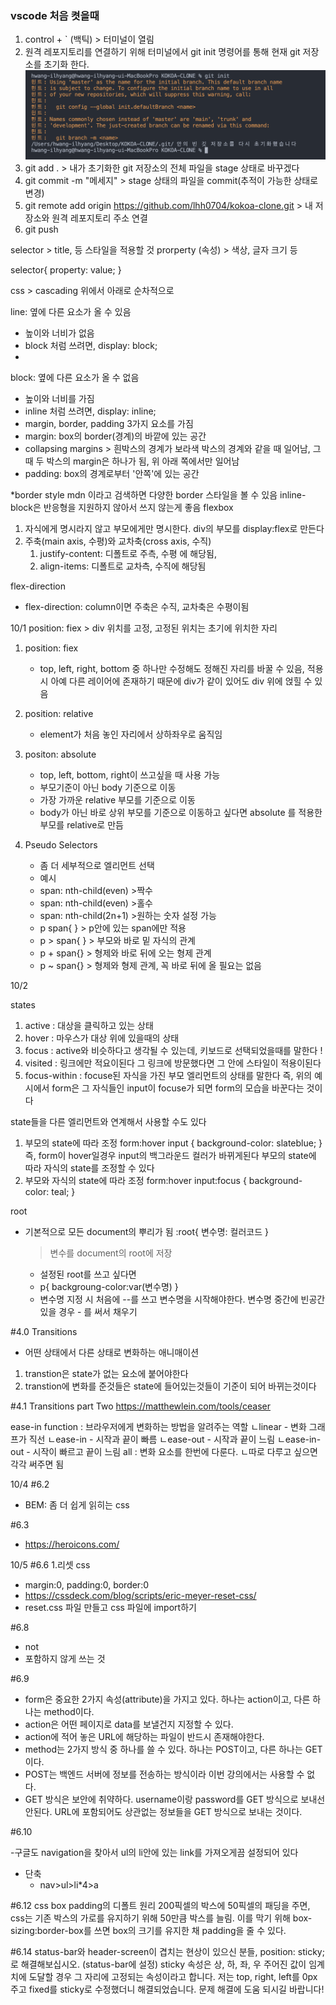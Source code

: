### vscode 처음 켯을때 
1. control + ` (백틱) > 터미널이 열림
2. 원격 레포지토리를 연결하기 위해 터미널에서 git init 명령어를 통해 현재 git 저장소를 초기화 한다.
![img](./asset/01.png)
3. git add . > 내가 초기화한 git 저장소의 전체 파일을 stage 상태로 바꾸겠다
4. git commit -m "메세지" > stage 상태의 파일을 commit(추적이 가능한 상태로 변경)
5. git remote add origin https://github.com/lhh0704/kokoa-clone.git > 내 저장소와 원격 레포지토리 주소 연결
6. git push

selector > title, 등 스타일을 적용할 것
prorperty (속성) > 색상, 글자 크기 등 

selector{
    property: value;
}

css > cascading  위에서 아래로 순차적으로

line: 옆에 다른 요소가 올 수 있음
- 높이와 너비가 없음
- block 처럼 쓰려면, display: block;
- 
block: 옆에 다른 요소가 올 수 없음
- 높이와 너비를 가짐  
- inline 처럼 쓰려면, display: inline;
- margin, border, padding  3가지 요소를 가짐
- margin: box의 border(경계)의 바깥에 있는 공간
- collapsing margins >  흰박스의 경계가 보라색 박스의 경계와 같을 때 일어남, 그때 두 박스의 margin은 하나가 됨, 위 아래 쪽에서만 일어남
- padding: box의 경계로부터 '안쪽'에 있는 공간

*border style mdn 이라고 검색하면 다양한 border 스타일을 볼 수 있음
inline-block은 반응형을 지원하지 않아서 쓰지 않는게 좋음
flexbox
1. 자식에게 명시라지 않고 부모에게만 명시한다. div의 부모를 display:flex로 만든다
2. 주축(main axis, 수평)와 교차축(cross axis, 수직)
   1. justify-content: 디폴트로 주측, 수평 에 해당됨, 
   2. align-items: 디폴트로 교차측, 수직에 해당됨

flex-direction
- flex-direction: column이면 주축은 수직, 교차축은 수평이됨

10/1
position: fiex > div 위치를 고정, 고정된 위치는 초기에 위치한 자리
1. position: fiex
   -  top, left, right, bottom 중 하나만 수정해도 정해진 자리를 바꿀 수 있음, 적용 시 아예 다른 레이어에 존재하기 때문에 div가 같이 있어도 div 위에 얹힐 수 있음

2. position: relative
   - element가 처음 놓인 자리에서 상하좌우로 움직임

3. positon: absolute
   - top, left, bottom, right이 쓰고싶을 때 사용 가능
   - 부모기준이 아닌 body 기준으로 이동
   - 가장 가까운 relative 부모를 기준으로 이동
   - body가 아닌 바로 상위 부모를 기준으로 이동하고 싶다면 absolute 를 적용한 부모를 relative로 만듬

4. Pseudo Selectors
   - 좀 더 세부적으로 엘리먼트 선택
   - 예시
   - span: nth-child(even) >짝수
   - span: nth-child(even) >홀수
   - span: nth-child(2n+1) >원하는 숫자 설정 가능
   - p span{ } > p안에 있는 span에만 적용
   - p > span{ } > 부모와 바로 밑 자식의 관계
   - p + span{} > 형제와 바로 뒤에 오는 형제 관계
   - p ~ span{} > 형제와 형제 관계, 꼭 바로 뒤에 올 필요는 없음

10/2

states
1) active : 대상을 클릭하고 있는 상태
2) hover : 마우스가 대상 위에 있을때의 상태
3) focus : active와 비슷하다고 생각될 수 있는데, 키보드로 선택되었을때를 말한다 !
4) visited : 링크에만 적요이된다 그 링크에 방문했다면 그 안에 스타일이 적용이된다
5) focus-within : focuse된 자식을 가진 부모 엘리먼트의 상태를 말한다
즉, 위의 예시에서 form은 그 자식들인 input이 focuse가 되면 form의 모습을 바꾼다는 것이다


state들을 다른 엘리먼트와 연계해서 사용할 수도 있다
1) 부모의 state에 따라 조정
form:hover input {
background-color: slateblue;
}
즉, form이 hover일경우 input의 백그라운드 컬러가 바뀌게된다
부모의 state에 따라 자식의 state를 조정할 수 있다
2) 부모와 자식의 state에 따라 조정
form:hover input:focus {
background-color: teal;
}

root
- 기본적으로 모든 document의 뿌리가 됨
  :root{
      변수명: 컬러코드
  }
  > 변수를 document의 root에 저장
  - 설정된 root를 쓰고 싶다면
  - p{
    backgroung-color:var(변수명)
    }
  - 변수명 지정 시 처음에 --를 쓰고 변수명을 시작해야한다. 변수명 중간에 빈공간 있을 경우 - 를 써서 채우기

#4.0 Transitions 
- 어떤 상태에서 다른 상태로 변화하는 애니매이션
1. transtion은 state가 없는 요소에 붙어야한다
2. transtion에 변화를 준것들은 state에 들어있는것들이 기준이 되어 바뀌는것이다

#4.1 Transitions part Two
https://matthewlein.com/tools/ceaser

ease-in function : 브라우저에게 변화하는 방법을 알려주는 역할
ㄴlinear - 변화 그래프가 직선
ㄴease-in - 시작과 끝이 빠름
ㄴease-out - 시작과 끝이 느림
ㄴease-in-out - 시작이 빠르고 끝이 느림
all : 변화 요소를 한번에 다룬다.
ㄴ따로 다루고 싶으면 각각 써주면 됨

10/4
#6.2
- BEM: 좀 더 쉽게 읽히는 css

#6.3
- https://heroicons.com/

10/5
#6.6
1.리셋 css
- margin:0, padding:0, border:0 
- https://cssdeck.com/blog/scripts/eric-meyer-reset-css/
- reset.css 파일 만들고 css 파일에 import하기

#6.8
- not
- 포함하지 않게 쓰는 것


#6.9
- form은 중요한 2가지 속성(attribute)을 가지고 있다. 하나는 action이고, 다른 하나는 method이다.
- action은 어떤 페이지로 data를 보낼건지 지정할 수 있다.
- action에 적어 놓은 URL에 해당하는 파일이 반드시 존재해야한다.
- method는 2가지 방식 중 하나를 쓸 수 있다. 하나는 POST이고, 다른 하나는 GET이다.
- POST는 백엔드 서버에 정보를 전송하는 방식이라 이번 강의에서는 사용할 수 없다.
- GET 방식은 보안에 취약하다. username이랑 password를 GET 방식으로 보내선 안된다. URL에 포함되어도 상관없는 정보들을 GET 방식으로 보내는 것이다.

#6.10

-구글도 navigation을 찾아서 ul의 li안에 있는 link를 가져오게끔 설정되어 있다
- 단축
  - nav>ul>li*4>a


#6.12
css box padding의 디폴트 원리
200픽셀의 박스에 50픽셀의 패딩을 주면, css는 기존 박스의 가로를 유지하기 위해 50만큼 박스를 늘림.
이를 막기 위해 box-sizing:border-box를 쓰면 box의 크기를 유지한 채 padding을 줄 수 있다.

#6.14
status-bar와 header-screen이 겹치는 현상이 있으신 분들,
position: sticky; 로 해결해보십시오. (status-bar에 설정)
sticky 속성은 상, 하, 좌, 우 주어진 값이 임계치에 도달할 경우 그 자리에 고정되는 속성이라고 합니다.
저는 top, right, left를 0px주고 fixed를 sticky로 수정했더니 해결되었습니다.
문제 해결에 도움 되시길 바랍니다!
